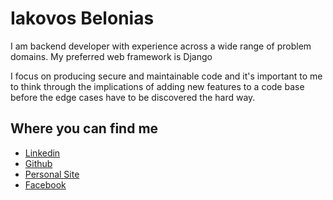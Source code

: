# Iakovos Belonias

I am backend developer with experience across a wide range of problem domains. My preferred web framework is Django

I focus on producing secure and maintainable code and it's important to me to think through the implications of adding new features to a code base before the edge cases have to be discovered the hard way.

## Where you can find me

* [Linkedin](https://www.linkedin.com/in/belonias)
* [Github](https://www.github.com/Belonias)
* [Personal Site](https://www.belonias.com)
* [Facebook](https://www.facebook.com/belonias)
